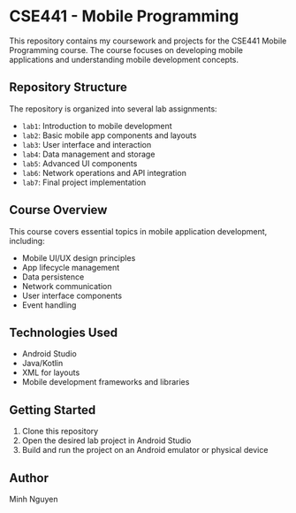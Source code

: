 # CSE441 - Mobile Programming

This repository contains my coursework and projects for the CSE441 Mobile Programming course. The course focuses on developing mobile applications and understanding mobile development concepts.

## Repository Structure

The repository is organized into several lab assignments:

- `lab1`: Introduction to mobile development
- `lab2`: Basic mobile app components and layouts
- `lab3`: User interface and interaction
- `lab4`: Data management and storage
- `lab5`: Advanced UI components
- `lab6`: Network operations and API integration
- `lab7`: Final project implementation

## Course Overview

This course covers essential topics in mobile application development, including:
- Mobile UI/UX design principles
- App lifecycle management
- Data persistence
- Network communication
- User interface components
- Event handling

## Technologies Used

- Android Studio
- Java/Kotlin
- XML for layouts
- Mobile development frameworks and libraries

## Getting Started

1. Clone this repository
2. Open the desired lab project in Android Studio
3. Build and run the project on an Android emulator or physical device

## Author

Minh Nguyen 
